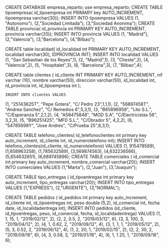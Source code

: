 CREATE DATABASE empresa_reparto;
use empresa_reparto;
CREATE TABLE tipoempresa(
    id_tipoempresa int PRIMARY key AUTO_INCREMENT,
    tipoempresa varchar(30));
    	INSERT INTO tipoempresa VALUES 
(1, "Autonomo"), 
(2,"Sociedad Limitada"), 
(3,"Sociedad Anonima");
CREATE TABLE provincia(
	id_provincia int PRIMARY KEY AUTO_INCREMENT,
    provincia varchar(20));
    	INSERT INTO provincia VALUES 
(1, "Madrid"), 
(2,"Valencia"), 
(3,"Barcelona"), 
(4,"Bilbao");
                                                                                     
CREATE table localidad(
	id_localidad int PRIMARY KEY AUTO_INCREMENT,
    localidad varchar(30),
	IDPROVINCIA INT);
	INSERT INTO localidad VALUES 
(1, "San Sebastian de los Reyes",1), 
(2, "Madrid",1), 
(3, "Cheste",2), 
(4, "Valencia",2), 
(5, "Hospitalet",3), 
(6, "Barcelona",3), 
(7, "Bilbao",4);
		
CREATE table clientes (
    id_cliente INT PRIMARY KEY AUTO_INCREMENT,
    nif varchar (10),
    nombre varchar(50),
    direccion varchar(50),
    id_localidad int,
    id_provincia int,
    id_tipoempresa int );

	INSERT INTO clientes VALUES 
(1, "25143625T", "Pepe Gotera", "C/ Pedro 23",1,1,1), 
(2, "56897458T", "Andrea Sanchez", "C/ Remedios 6",5,3,1), 
(3, "B65896958", "Lito S.L.", "C/Esperanza 5",2,1,2), 
(4, "A58475848", "MOD S.A", "C/Electricistas 56", 3,2,3), 
(5, "B96251425", "MFD S.L.", "C/Obrador 5", 4,2,2), 
(6, "54785698Y", "Jose Andres", "C/Prueba 25",6,3,1);

CREATE TABLE telefono_clientes(
	id_telefonoclientes int primary key auto_increment,
	id_cliente int,
	id_numerotelefono int);
		INSERT INTO telefono_clientes(id_cliente, id_numerotelefono) VALUES 
	(1, 915478569),
	(1,658963258),
	(1,785632589),
	(3,569874563),
	(4,632236566),
	(5,654632651),
	(6,689745896);
CREATE TABLE comerciales (
	id_comercial int primary key auto_increment,
	nombre_comercial varchar(20));
	INSERT INTO comerciales VALUES
(1,"Marta"),
(2,"Juan"),
(3,"Joaquin");

CREATE TABLE tipo_entregas (
id_tipoentregas int primary key auto_increment,
tipo_entregas varchar(20));
	INSERT INTO tipo_entregas VALUES 
(1,"EXPRESS"),
(2,"URGENTE"),
(3,"NORMAL");

CREATE TABLE pedidos (
id_pedidos int primary key auto_increment,
id_cliente int,
id_tipoentregas int,
peso double (5,2),
id_comercial int,
fecha date,
id_localidadentrega int);
	INSERT INTO pedidos (id_cliente, id_tipoentregas, peso, id_comercial, fecha, id_localidadentrega) VALUES 
(1, 1, 15, 1, "2019/02/12", 2),
(2, 2, 0.5, 2, "2019/03/12", 6),
(3, 3, 100, 3, "2019/04/12", 2),
(4, 1, 0.62, 2, "2019/09/12", 4),
(3, 1, 1, 1, "2019/05/12", 2),
(5, 3, 0.52, 2, "2019/06/12", 4),
(1, 2, 20, 1, "2019/02/15", 2),
(2, 2, 30, 2, "2019/09/16", 6),
(4, 3, 0.58, 3, "2019/01/16", 4),
(6, 1, 1.25, 1, "2019/09/16", 6);
